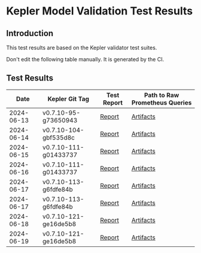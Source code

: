 # Kepler Model Validation Test Results
## Introduction

This test results are based on the Kepler validator test suites.

Don't edit the following table manually. It is generated by the CI.

## Test Results

| Date | Kepler Git Tag | Test Report | Path to Raw Prometheus Queries |
|------|---------------|-------------|-------------------------------|
|  2024-06-13  |  v0.7.10-95-g73650943  | [Report](valiation/2024-06-13/report-v0.7.10-95-g73650943.md) | [Artifacts](valiation/2024-06-13/validator-v0.7.10-95-g73650943) |
|  2024-06-14  |  v0.7.10-104-gbf535d8c  | [Report](valiation/2024-06-14/report-v0.7.10-104-gbf535d8c.md) | [Artifacts](valiation/2024-06-14/validator-v0.7.10-104-gbf535d8c) |
|  2024-06-15  |  v0.7.10-111-g01433737  | [Report](valiation/2024-06-15/report-v0.7.10-111-g01433737.md) | [Artifacts](valiation/2024-06-15/validator-v0.7.10-111-g01433737) |
|  2024-06-16  |  v0.7.10-111-g01433737  | [Report](valiation/2024-06-16/report-v0.7.10-111-g01433737.md) | [Artifacts](valiation/2024-06-16/validator-v0.7.10-111-g01433737) |
|  2024-06-17  |  v0.7.10-113-g6fdfe84b  | [Report](valiation/2024-06-17/report-v0.7.10-113-g6fdfe84b.md) | [Artifacts](valiation/2024-06-17/validator-v0.7.10-113-g6fdfe84b) |
|  2024-06-17  |  v0.7.10-113-g6fdfe84b  | [Report](valiation/2024-06-17/report-v0.7.10-113-g6fdfe84b.md) | [Artifacts](valiation/2024-06-17/validator-v0.7.10-113-g6fdfe84b) |
|  2024-06-18  |  v0.7.10-121-ge16de5b8  | [Report](valiation/2024-06-18/report-v0.7.10-121-ge16de5b8.md) | [Artifacts](valiation/2024-06-18/validator-v0.7.10-121-ge16de5b8) |
|  2024-06-19  |  v0.7.10-121-ge16de5b8  | [Report](valiation/2024-06-19/report-v0.7.10-121-ge16de5b8.md) | [Artifacts](valiation/2024-06-19/validator-v0.7.10-121-ge16de5b8) |
